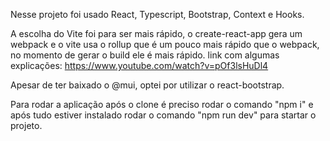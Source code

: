 
Nesse projeto foi usado React, Typescript, Bootstrap, Context e Hooks.

A escolha do Vite foi para ser mais rápido, o create-react-app gera um webpack 
e o vite usa o rollup que é um pouco mais rápido que o webpack,
no momento de gerar o build ele é mais rápido. link com algumas explicações: https://www.youtube.com/watch?v=pOf3lsHuDl4

Apesar de ter baixado o @mui, optei por utilizar o react-bootstrap.

Para rodar a aplicação após o clone é preciso rodar o comando "npm i" e após tudo estiver instalado rodar o comando "npm run dev" para startar o projeto.
